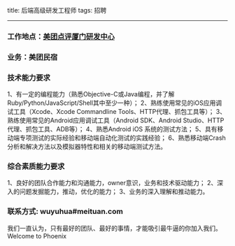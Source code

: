 title: 后端高级研发工程师
tags: 招聘

---

### 工作地点：[美团点评厦门研发中心][1]

### 业务：美团民宿

### 技术能力要求
1、有一定的编程能力（熟悉Objective-C或Java编程，并了解Ruby/Python/JavaScript/Shell其中至少一种）；
2、熟练使用常见的iOS应用调试工具（Xcode、Xcode Commandline Tools、HTTP代理、抓包工具等）；
3、熟练使用常见的Android应用调试工具（Android SDK、Android Studio、HTTP代理、抓包工具、ADB等）；
4、熟悉Android iOS 系统的测试方法；
5、具有移动端专项测试的实际经验和移动端自动化测试的实践经验；
6、熟悉移动端Crash分析和解决方法以及模拟器特性和相关的移动端测试方法。

### 综合素质能力要求
1、良好的团队合作能力和沟通能力，owner意识，业务和技术驱动能力；
2、深入的问题发掘能力，推动，优化的能力；
3、业务的深入理解和推动能力。

### 联系方式: wuyuhua#meituan.com

我们一直认为，只有最好的团队、最好的事情，才能吸引最牛逼的你加入我们。
Welcome to Phoenix

[1]: http://www.rainfish.org/2017/03/23/welcome-to-xiamen/
